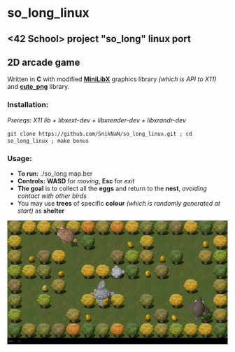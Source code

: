 # so_long_linux
## <42 School> project "so_long" linux port

## 2D arcade game
Written in **C** with modified **[MiniLibX](https://github.com/42Paris/minilibx-linux)** graphics library *(which is API to X11)* and **[cute_png](https://github.com/RandyGaul/cute_headers/blob/master/cute_png.h)** library.


### Installation:

*Prereqs: X11 lib + libxext-dev + libxrender-dev + libxrandr-dev*
```
git clone https://github.com/SnikNaN/so_long_linux.git ; cd so_long_linux ; make bonus
```
### Usage:

- **To run:** ./so_long map.ber
- **Controls:** **WASD** for *moving*, **Esc** for *exit*
- **The goal** is to collect all the **eggs** and return to the **nest**, *avoiding contact with other birds*
- You may use **trees** of specific **colour** *(which is randomly generated at start)* as **shelter**

![Screenshot](https://github.com/SnikNaN/so_long_linux/blob/main/screenshot.png "so_long")
